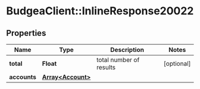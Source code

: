 # BudgeaClient::InlineResponse20022

## Properties
Name | Type | Description | Notes
------------ | ------------- | ------------- | -------------
**total** | **Float** | total number of results | [optional] 
**accounts** | [**Array&lt;Account&gt;**](Account.md) |  | 


